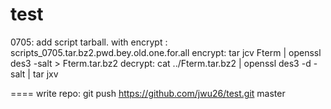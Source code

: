 test
====
0705:
add script tarball. with encrypt : scripts_0705.tar.bz2.pwd.bey.old.one.for.all
encrypt:
tar jcv Fterm | openssl des3 -salt > Fterm.tar.bz2
decrypt:
cat ../Fterm.tar.bz2 | openssl des3 -d -salt | tar jxv


====
write repo:
git push https://github.com/jwu26/test.git master
